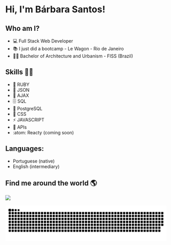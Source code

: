 # Hi, I'm Bárbara Santos!




## Who am I?

- 💻 Full Stack Web Developer
- 📚 I just did a bootcamp - Le Wagon - Rio de Janeiro
- 👩‍🎓 Bachelor of Architecture and Urbanism - FISS (Brazil)


## Skills 👩‍💻

- 💎 RUBY
- 🧮 JSON
- 🔮 AJAX
- 🗄  SQL
- :elephant: PostgreSQL
- 🎨 CSS
- ⚡ JAVASCRIPT
- 🎁 APIs
- :atom: Reacty (coming soon)

## Languages:

- Portuguese (native)
- English (intermediary)


## Find me around the world 🌎

<div>
  <a href="https://www.linkedin.com/in/b%C3%A1rbarasant0s/" target="linkedin"><img src="https://img.shields.io/badge/LinkedIn-0077B5?style=for-the-badge&logo=linkedin&logoColor=white"></a>
</div>
 
 ![Snake animation](https://github.com/Santos1000/Santos1000/blob/output/github-contribution-grid-snake.svg)
